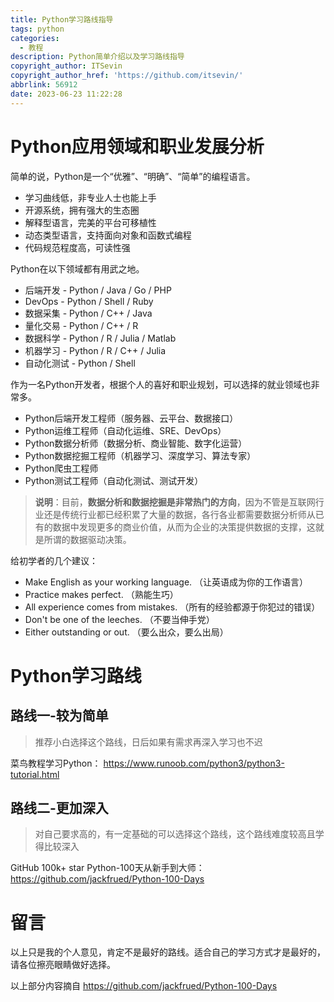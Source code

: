 ```yaml
---
title: Python学习路线指导
tags: python
categories:
  - 教程
description: Python简单介绍以及学习路线指导
copyright_author: ITSevin
copyright_author_href: 'https://github.com/itsevin/'
abbrlink: 56912
date: 2023-06-23 11:22:28
---
```

# Python应用领域和职业发展分析

简单的说，Python是一个“优雅”、“明确”、“简单”的编程语言。

 - 学习曲线低，非专业人士也能上手
 - 开源系统，拥有强大的生态圈
 - 解释型语言，完美的平台可移植性
 - 动态类型语言，支持面向对象和函数式编程
 - 代码规范程度高，可读性强

Python在以下领域都有用武之地。

 - 后端开发 - Python / Java / Go / PHP
 - DevOps - Python / Shell / Ruby
 - 数据采集 - Python / C++ / Java
 - 量化交易 - Python / C++ / R
 - 数据科学 - Python / R / Julia / Matlab
 - 机器学习 - Python / R / C++ / Julia
 - 自动化测试 - Python / Shell

作为一名Python开发者，根据个人的喜好和职业规划，可以选择的就业领域也非常多。

- Python后端开发工程师（服务器、云平台、数据接口）
- Python运维工程师（自动化运维、SRE、DevOps）
- Python数据分析师（数据分析、商业智能、数字化运营）
- Python数据挖掘工程师（机器学习、深度学习、算法专家）
- Python爬虫工程师
- Python测试工程师（自动化测试、测试开发）

> **说明**：目前，**数据分析和数据挖掘是非常热门的方向**，因为不管是互联网行业还是传统行业都已经积累了大量的数据，各行各业都需要数据分析师从已有的数据中发现更多的商业价值，从而为企业的决策提供数据的支撑，这就是所谓的数据驱动决策。

给初学者的几个建议：

- Make English as your working language. （让英语成为你的工作语言）
- Practice makes perfect. （熟能生巧）
- All experience comes from mistakes. （所有的经验都源于你犯过的错误）
- Don't be one of the leeches. （不要当伸手党）
- Either outstanding or out. （要么出众，要么出局）

# Python学习路线

## 路线一-较为简单

> 推荐小白选择这个路线，日后如果有需求再深入学习也不迟

菜鸟教程学习Python： https://www.runoob.com/python3/python3-tutorial.html

## 路线二-更加深入

> 对自己要求高的，有一定基础的可以选择这个路线，这个路线难度较高且学得比较深入

GitHub 100k+ star Python-100天从新手到大师： https://github.com/jackfrued/Python-100-Days

# 留言

以上只是我的个人意见，肯定不是最好的路线。适合自己的学习方式才是最好的，请各位擦亮眼睛做好选择。

以上部分内容摘自  https://github.com/jackfrued/Python-100-Days